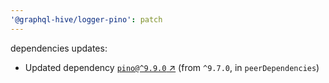 ```yaml
---
'@graphql-hive/logger-pino': patch
---
```


dependencies updates: 

- Updated dependency [`pino@^9.9.0` ↗︎](https://www.npmjs.com/package/pino/v/9.9.0) (from `^9.7.0`, in `peerDependencies`)
